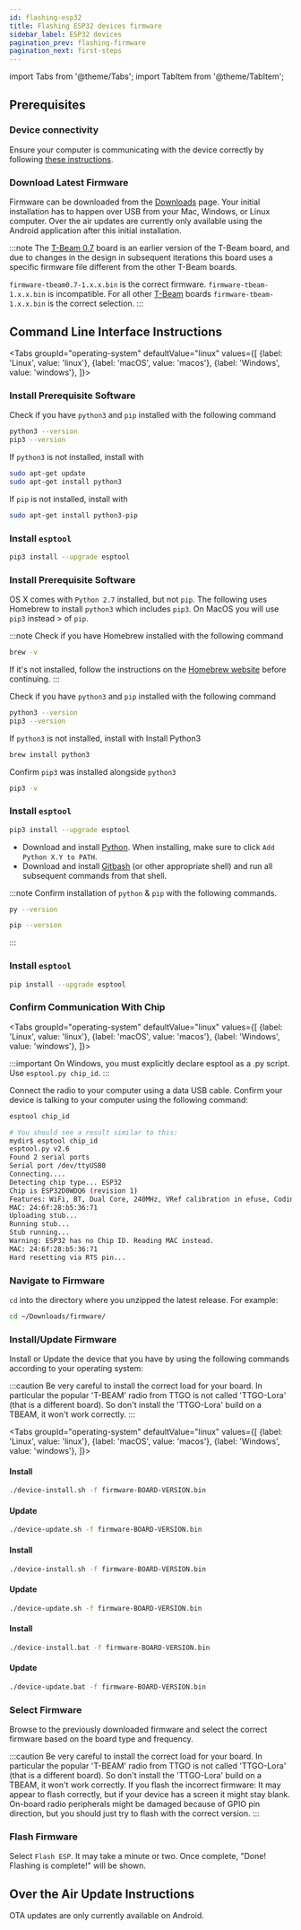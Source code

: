 ```yaml
---
id: flashing-esp32
title: Flashing ESP32 devices firmware
sidebar_label: ESP32 devices
pagination_prev: flashing-firmware
pagination_next: first-steps
---
```


import Tabs from '@theme/Tabs';
import TabItem from '@theme/TabItem';

## Prerequisites

### Device connectivity

Ensure your computer is communicating with the device correctly by following [these instructions](flashing-firmware).

### Download Latest Firmware

Firmware can be downloaded from the [Downloads](/downloads) page. Your initial installation has to happen over USB from your Mac, Windows, or Linux computer. Over the air updates are currently only available using the Android application after this initial installation.

:::note
The [T-Beam 0.7](/docs/hardware/supported/tbeam#t-beam---v07) board is an earlier version of the T-Beam board, and due to changes in the design in subsequent iterations this board uses a specific firmware file different from the other T-Beam boards.

`firmware-tbeam0.7-1.x.x.bin` is the correct firmware. `firmware-tbeam-1.x.x.bin` is incompatible. For all other [T-Beam](/docs/hardware/supported/tbeam) boards `firmware-tbeam-1.x.x.bin` is the correct selection.
:::

## Command Line Interface Instructions

<Tabs
groupId="operating-system"
defaultValue="linux"
values={[
{label: 'Linux', value: 'linux'},
{label: 'macOS', value: 'macos'},
{label: 'Windows', value: 'windows'},
]}>
<TabItem value="linux">

### Install Prerequisite Software

Check if you have `python3` and `pip` installed with the following command

```bash
python3 --version
pip3 --version
```

If `python3` is not installed, install with

```bash
sudo apt-get update
sudo apt-get install python3
```

If `pip` is not installed, install with

```bash
sudo apt-get install python3-pip
```

### Install `esptool`

```bash
pip3 install --upgrade esptool
```

  </TabItem>
  <TabItem value="macos">

### Install Prerequisite Software

OS X comes with `Python 2.7` installed, but not `pip`. The following uses Homebrew to install `python3` which includes `pip3`. On MacOS you will use `pip3` instead > of `pip`.

:::note
Check if you have Homebrew installed with the following command

```bash
brew -v
```

If it's not installed, follow the instructions on the [Homebrew website](https://brew.sh) before continuing.
:::

Check if you have `python3` and `pip` installed with the following command

```bash
python3 --version
pip3 --version
```

If `python3` is not installed, install with
Install Python3

```bash
brew install python3
```

Confirm `pip3` was installed alongside `python3`

```bash
pip3 -v
```

### Install `esptool`

```bash
pip3 install --upgrade esptool
```

  </TabItem>
  <TabItem value="windows">

- Download and install [Python](https://www.python.org/). When installing, make sure to click `Add Python X.Y to PATH`.
- Download and install [Gitbash](https://gitforwindows.org/) (or other appropriate shell) and run all subsequent commands from that shell.

:::note
Confirm installation of `python` & `pip` with the following commands.

```bash
py --version
```

```bash
pip --version
```

:::

### Install `esptool`

```bash
pip install --upgrade esptool
```

  </TabItem>
</Tabs>

### Confirm Communication With Chip

<Tabs
groupId="operating-system"
defaultValue="linux"
values={[
{label: 'Linux', value: 'linux'},
{label: 'macOS', value: 'macos'},
{label: 'Windows', value: 'windows'},
]}>
  <TabItem value="linux"></TabItem>
  <TabItem value="macos"></TabItem>
  <TabItem value="windows">

:::important
On Windows, you must explicitly declare esptool as a .py script. Use `esptool.py chip_id`.
:::

  </TabItem>
</Tabs>

Connect the radio to your computer using a data USB cable. Confirm your device is talking to your computer using the following command:

```bash title="Command"
esptool chip_id
```

```bash title="Expected Output"
# You should see a result similar to this:
mydir$ esptool chip_id
esptool.py v2.6
Found 2 serial ports
Serial port /dev/ttyUSB0
Connecting....
Detecting chip type... ESP32
Chip is ESP32D0WDQ6 (revision 1)
Features: WiFi, BT, Dual Core, 240MHz, VRef calibration in efuse, Coding Scheme None
MAC: 24:6f:28:b5:36:71
Uploading stub...
Running stub...
Stub running...
Warning: ESP32 has no Chip ID. Reading MAC instead.
MAC: 24:6f:28:b5:36:71
Hard resetting via RTS pin...
```

### Navigate to Firmware

`cd` into the directory where you unzipped the latest release. For example:

```bash title="Example"
cd ~/Downloads/firmware/
```

### Install/Update Firmware

Install or Update the device that you have by using the following commands according to your operating system:

:::caution
Be very careful to install the correct load for your board. In particular the popular 'T-BEAM' radio from TTGO is not called 'TTGO-Lora' (that is a different board). So don't install the 'TTGO-Lora' build on a TBEAM, it won't work correctly.
:::

<Tabs
groupId="operating-system"
defaultValue="linux"
values={[
{label: 'Linux', value: 'linux'},
{label: 'macOS', value: 'macos'},
{label: 'Windows', value: 'windows'},
]}>
<TabItem value="linux">

#### Install

```bash title="Command"
./device-install.sh -f firmware-BOARD-VERSION.bin
```

#### Update

```bash title="Command"
./device-update.sh -f firmware-BOARD-VERSION.bin
```

  </TabItem>
  <TabItem value="macos">

#### Install

```bash title="Command"
./device-install.sh -f firmware-BOARD-VERSION.bin
```

#### Update

```bash title="Command"
./device-update.sh -f firmware-BOARD-VERSION.bin
```

  </TabItem>
  <TabItem value="windows">

#### Install

```bash title="Command"
./device-install.bat -f firmware-BOARD-VERSION.bin
```

#### Update

```bash title="Command"
./device-update.bat -f firmware-BOARD-VERSION.bin
```

  </TabItem>
</Tabs>

### Select Firmware

Browse to the previously downloaded firmware and select the correct firmware based on the board type and frequency.

:::caution
Be very careful to install the correct load for your board. In particular the popular 'T-BEAM' radio from TTGO is not called 'TTGO-Lora' (that is a different board). So don't install the 'TTGO-Lora' build on a TBEAM, it won't work correctly. If you flash the incorrect firmware: It may appear to flash correctly, but if your device has a screen it might stay blank. On-board radio peripherals might be damaged because of GPIO pin direction, but you should just try to flash with the correct version.
:::

### Flash Firmware

Select `Flash ESP`. It may take a minute or two. Once complete, "Done! Flashing is complete!" will be shown.

## Over the Air Update Instructions

OTA updates are only currently available on Android.

<!--- TODO --->
